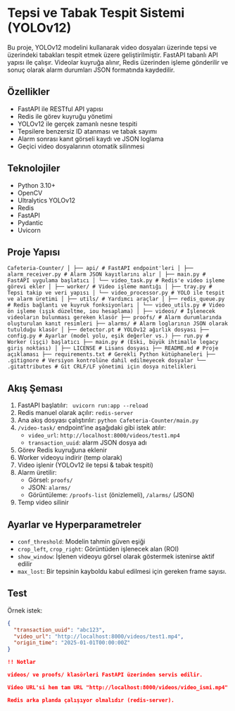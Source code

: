 # Tepsi ve Tabak Tespit Sistemi (YOLOv12)

Bu proje, YOLOv12 modelini kullanarak video dosyaları üzerinde tepsi ve üzerindeki tabakları tespit etmek üzere geliştirilmiştir. FastAPI tabanlı API yapısı ile çalışır. Videolar kuyruğa alınır, Redis üzerinden işleme gönderilir ve sonuç olarak alarm durumları JSON formatında kaydedilir.

## Özellikler

- FastAPI ile RESTful API yapısı
- Redis ile görev kuyruğu yönetimi
- YOLOv12 ile gerçek zamanlı nesne tespiti
- Tepsilere benzersiz ID atanması ve tabak sayımı
- Alarm sonrası kanıt görseli kaydı ve JSON loglama
- Geçici video dosyalarının otomatik silinmesi

## Teknolojiler

- Python 3.10+
- OpenCV
- Ultralytics YOLOv12
- Redis
- FastAPI
- Pydantic
- Uvicorn

## Proje Yapısı
``
Cafeteria-Counter/
│
├── api/ # FastAPI endpoint'leri
│ ├── alarm_receiver.py # Alarm JSON kayıtlarını alır
│ ├── main.py # FastAPI uygulama başlatıcı
│ └── video_task.py # Redis'e video işleme görevi ekler
│
├── worker/ # Video işleme mantığı
│ ├── tray.py # Tepsi takip ve veri yapısı
│ └── video_processor.py # YOLO ile tespit ve alarm üretimi
│
├── utils/ # Yardımcı araçlar
│ ├── redis_queue.py # Redis bağlantı ve kuyruk fonksiyonları
│ └── video_utils.py # Video ön işleme (ışık düzeltme, iou hesaplama)
│
├── videos/ # İşlenecek videoların bulunması gereken klasör
├── proofs/ # Alarm durumlarında oluşturulan kanıt resimleri
├── alarms/ # Alarm loglarının JSON olarak tutulduğu klasör
│
├── detector.pt # YOLOv12 ağırlık dosyası
├── config.py # Ayarlar (model yolu, eşik değerler vs.)
├── run.py # Worker (işçi) başlatıcı
├── main.py # (Eski, büyük ihtimalle legacy giriş noktası)
│
├── LICENSE # Lisans dosyası
├── README.md # Proje açıklaması
├── requirements.txt # Gerekli Python kütüphaneleri
├── .gitignore # Versiyon kontrolüne dahil edilmeyecek dosyalar
└── .gitattributes # Git CRLF/LF yönetimi için dosya nitelikleri
``

## Akış Şeması

1. FastAPI başlatılır: ` uvicorn run:app --reload`
2. Redis manuel olarak açılır: `redis-server`
3. Ana akış dosyası çalıştırılır: `python Cafeteria-Counter/main.py`
4. `/video-task/` endpoint’ine aşağıdaki gibi istek atılır:
   - `video_url`: `http://localhost:8000/videos/test1.mp4`
   - `transaction_uuid`: alarm JSON dosya adı
5. Görev Redis kuyruğuna eklenir
6. Worker videoyu indirir (temp olarak)
7. Video işlenir (YOLOv12 ile tepsi & tabak tespiti)
8. Alarm üretilir:
   - Görsel: `proofs/`
   - JSON: `alarms/`
   - Görüntüleme: `/proofs-list` (önizlemeli), `/alarms/` (JSON)
9. Temp video silinir
    
## Ayarlar ve Hyperparametreler

- `conf_threshold`: Modelin tahmin güven eşiği
- `crop_left`, `crop_right`: Görüntüden işlenecek alan (ROI)
- `show_window`: İşlenen videoyu görsel olarak göstermek istenirse aktif edilir
- `max_lost`: Bir tepsinin kayboldu kabul edilmesi için gereken frame sayısı.

## Test 

Örnek istek:
```json
{
  "transaction_uuid": "abc123",
  "video_url": "http://localhost:8000/videos/test1.mp4",
  "origin_time": "2025-01-01T00:00:00Z"
}

!! Notlar

videos/ ve proofs/ klasörleri FastAPI üzerinden servis edilir.

Video URL'si hem tam URL "http://localhost:8000/videos/video_ismi.mp4" olarak gönderilmelidir.

Redis arka planda çalışıyor olmalıdır (redis-server).
